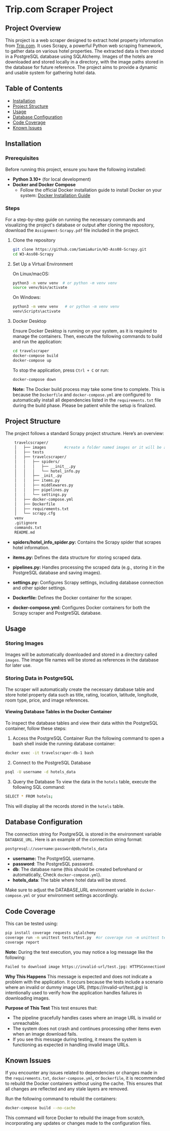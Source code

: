 # Trip.com Scraper Project

## Project Overview

This project is a web scraper designed to extract hotel property information from [Trip.com](https://uk.trip.com/hotels/?locale=en-GB&curr=GBP). It uses Scrapy, a powerful Python web scraping framework, to gather data on various hotel properties. The extracted data is then stored in a PostgreSQL database using SQLAlchemy. Images of the hotels are downloaded and stored locally in a directory, with the image paths stored in the database for future reference. The project aims to provide a dynamic and usable system for gathering hotel data.

## Table of Contents

- [Installation](#installation)
- [Project Structure](#project-structure)
- [Usage](#usage)
- [Database Configuration](#database-configuration)
- [Code Coverage](#code-coverage)
- [Known Issues](#known-issues)


## Installation

### Prerequisites

Before running this project, ensure you have the following installed:

- **Python 3.10+** (for local development)
- **Docker and Docker Compose**
   - Follow the official Docker installation guide to install Docker on your system: [Docker Installation Guide](https://docs.docker.com/desktop/)


### Steps
For a step-by-step guide on running the necessary commands and visualizing the project's database or output after cloning the repository, download the `Assignment-Scrapy.pdf` file included in the project.

1. Clone the repository

   ```bash
   git clone https://github.com/SamiaAurin/W3-Ass08-Scrapy.git
   cd W3-Ass08-Scrapy
   ```
2. Set Up a Virtual Environment

   On Linux/macOS:

    ```bash
    python3 -m venv venv  # or python -m venv venv 
    source venv/bin/activate
    ```
   On Windows:

    ```bash
    python3 -m venv venv   # or python -m venv venv 
    venv\Scripts\activate
    ```
3. Docker Desktop    
   
   Ensure Docker Desktop is running on your system, as it is required to manage the containers. Then, execute the following commands to build and run the application:

    ```bash
    cd travelscraper
    docker-compose build
    docker-compose up
    ```
    To stop the application, press `Ctrl + C` or run: 

    ```bash
    docker-compose down
    ```
    **Note:** The Docker build process may take some time to complete. This is because the `Dockerfile` and `docker-compose.yml` are configured to automatically install all dependencies listed in the `requirements.txt` file during the build phase. Please be patient while the setup is finalized.   

## Project Structure

The project follows a standard Scrapy project structure. Here’s an overview:

```bash
    travelcscraper/
    │   ├── images        #create a folder named images or it will be auto created.       
    │   ├── tests
    │   ├── travelcscraper/ 
    │   │   ├── spiders/
    │   │   │   ├── __init__.py
    │   │   │   └── hotel_info.py
    │   │   ├── _init_.py
    │   │   ├── items.py
    │   │   ├── middlewares.py
    │   │   ├── pipelines.py
    │   │   └── settings.py
    │   ├── docker-compose.yml
    │   ├── Dockerfile
    │   ├── requirements.txt
    │   └── scrapy.cfg
    venv
    .gitignore
    commands.txt
    README.md    
```
- **spiders/hotel_info_spider.py:** Contains the Scrapy spider that scrapes hotel information.

- **items.py:** Defines the data structure for storing scraped data.

- **pipelines.py:** Handles processing the scraped data (e.g., storing it in the PostgreSQL database and saving images).

- **settings.py:** Configures Scrapy settings, including database connection and other spider settings.

- **Dockerfile:** Defines the Docker container for the scraper.

- **docker-compose.yml:** Configures Docker containers for both the Scrapy scraper and PostgreSQL database.


## Usage

### Storing Images
Images will be automatically downloaded and stored in a directory called `images`. The image file names will be stored as references in the database for later use.

### Storing Data in PostgreSQL
The scraper will automatically create the necessary database table and store hotel property data such as title, rating, location, latitude, longitude, room type, price, and image references.

#### Viewing Database Tables in the Docker Container
To inspect the database tables and view their data within the PostgreSQL container, follow these steps:

1. Access the PostgreSQL Container
Run the following command to open a bash shell inside the running database container:
```bash
docker exec -it travelscraper-db-1 bash
```
2. Connect to the PostgreSQL Database
```bash
psql -U username -d hotels_data
```
3. Query the Database
To view the data in the `hotels` table, execute the following SQL command:

```bash
SELECT * FROM hotels;
```
This will display all the records stored in the `hotels` table.


## Database Configuration

The connection string for PostgreSQL is stored in the environment variable `DATABASE_URL`. Here is an example of the connection string format:

```bash
postgresql://username:password@db/hotels_data
```
- **username:** The PostgreSQL username.
- **password**: The PostgreSQL password.
- **db**: The database name (this should be created beforehand or automatically, Check `docker-compose.yml`).
- **hotels_data**: The table where hotel data will be stored.

Make sure to adjust the DATABASE_URL environment variable in `docker-compose.yml` or your environment settings accordingly.    


## Code Coverage

This can be tested using:

```bash
pip install coverage requests sqlalchemy
coverage run -m unittest tests/test.py  #or coverage run -m unittest tests\test.py
coverage report
```

**Note:** During the test execution, you may notice a log message like the following:
```bash
Failed to download image https://invalid-url/test.jpg: HTTPSConnectionPool(host='invalid-url', port=443): Max retries exceeded with url: /test.jpg (Caused by NameResolutionError("<urllib3.connection.HTTPSConnection object at 0x000001B09914D2B0>: Failed to resolve 'invalid-url' ([Errno 11001] getaddrinfo failed)"))
```

**Why This Happens**
This message is expected and does not indicate a problem with the application. It occurs because the tests include a scenario where an invalid or dummy image URL (https://invalid-url/test.jpg) is intentionally used to verify how the application handles failures in downloading images.

**Purpose of This Test**
This test ensures that:

- The pipeline gracefully handles cases where an image URL is invalid or unreachable.
- The system does not crash and continues processing other items even when an image download fails.
- If you see this message during testing, it means the system is functioning as expected in handling invalid image URLs.

## Known Issues
If you encounter any issues related to dependencies or changes made in the `requirements.txt`, `docker-compose.yml`, or `Dockerfile`, it is recommended to rebuild the Docker containers without using the cache. This ensures that all changes are reflected and any stale layers are removed.

Run the following command to rebuild the containers:
```bash
docker-compose build --no-cache
```
This command will force Docker to rebuild the image from scratch, incorporating any updates or changes made to the configuration files.